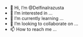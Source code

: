 - 👋 Hi, I’m @DelfinaIrazusta
- 👀 I’m interested in ...
- 🌱 I’m currently learning ...
- 💞️ I’m looking to collaborate on ...
- 📫 How to reach me ...

<!---
DelfinaIrazusta/DelfinaIrazusta is a ✨ special ✨ repository because its `README.md` (this file) appears on your GitHub profile.
You can click the Preview link to take a look at your changes.
--->
